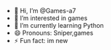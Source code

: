 - 👋 Hi, I’m @Games-a7
- 👀 I’m interested in games
- 🌱 I’m currently learning Python
- 😄 Pronouns: Sniper,games
- ⚡ Fun fact: im new

<!---
Games-a7/Games-a7 is a ✨ special ✨ repository because its `README.md` (this file) appears on your GitHub profile.
You can click the Preview link to take a look at your changes.
--->
